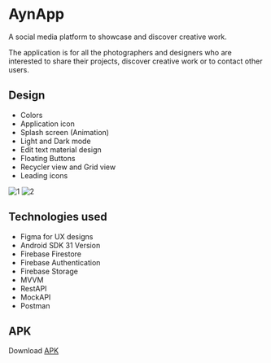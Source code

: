 # **AynApp**
A social media platform to showcase and discover creative work.

The application is for all the photographers and designers who are interested to share their projects, discover creative work or to contact other users.


## Design
- Colors
- Application icon
- Splash screen (Animation)
- Light and Dark mode
- Edit text material design
- Floating Buttons
- Recycler view and Grid view
- Leading icons

<img src="https://i.ibb.co/dgMjk4k/1.png" alt="1" border="0">
<img src="https://i.ibb.co/Y2DFCs2/2.png" alt="2" border="0">

## Technologies used
- Figma for UX designs
- Android SDK 31 Version
- Firebase Firestore
- Firebase Authentication
- Firebase Storage
- MVVM
- RestAPI
- MockAPI
- Postman

## APK
Download [APK](https://github.com/Aliboholaiqa/AynApp/blob/master/app/release/app-release.apk)
